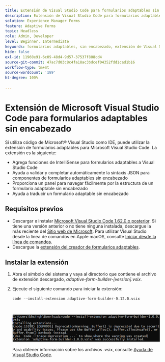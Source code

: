 ```yaml
---
title: Extensión de Visual Studio Code para formularios adaptables sin encabezado
description: Extensión de Visual Studio Code para formularios adaptables sin encabezado
solution: Experience Manager Forms
feature: Adaptive Forms
topic: Headless
role: Admin, Developer
level: Beginner, Intermediate
keywords: formularios adaptables, sin encabezado, extensión de Visual Studio Code
hide: false
exl-id: 11960e91-6c09-48d4-9d57-37537f808cd4
source-git-commit: 47ac7d03c8c4fa18ac3bdcef04352fdd1cad1b16
workflow-type: tm+mt
source-wordcount: '189'
ht-degree: 100%

---
```


# Extensión de Microsoft Visual Studio Code para formularios adaptables sin encabezado

Si utiliza código de Microsoft® Visual Studio como IDE, puede utilizar la extensión de formularios adaptables para Microsoft Visual Studio Code. La extensión es la siguiente:

* Agrega funciones de IntelliSense para formularios adaptables a Visual Studio Code
* Ayuda a validar y completar automáticamente la sintaxis JSON para componentes de formularios adaptables sin encabezado
* Proporciona un panel para navegar fácilmente por la estructura de un formulario adaptable sin encabezado
* Ayuda a traducir un formulario adaptable sin encabezado

<!-- 

The extension o easily navigate the structure 

Adobe provides an extension for Microsoft&reg; Visual Studio Code to make it easier for you to navigate structure and develop Headless adaptive forms in Visual Studio Code. The extension adds Adaptive Forms related IntelliSense capabilities and helps auto-complete Headless adaptive forms JSON syntax. It also adds a panel, titled Forms Tree, to help navigate structure of Headless adaptive form. 

-->

## Requisitos previos

* Descargar e instalar [Microsoft Visual Studio Code 1.62.0 o posterior](https://code.visualstudio.com/docs/supporting/FAQ#_how-do-i-find-the-version). Si tiene una versión anterior o no tiene ninguna instalada, descargue la más reciente del [Sitio web de Microsoft](https://code.visualstudio.com/docs/setup/setup-overview). Para utilizar Visual Studio desde la línea de comandos en Apple macOS, consulte [Iniciar desde la línea de comandos](https://code.visualstudio.com/docs/setup/mac#_launching-from-the-command-line).
* Descargue la [extensión del creador de formularios adaptables](/help/assets/adaptive-form-builder-0.12.0.vsix).

## Instalar la extensión

1. Abra el símbolo del sistema y vaya al directorio que contiene el archivo de extensión descargado, *adaptive-form-builder-[version].vsix*.

1. Ejecute el siguiente comando para iniciar la extensión:

   `code -–install-extension adaptive-form-builder-0.12.0.vsix`

   <br>

   ![Instalación de la extensión](/help/assets/install-extension.png)


   Para obtener información sobre los archivos .vsix, consulte [Ayuda de Visual Studio Code](https://code.visualstudio.com/docs/editor/extension-marketplace#_install-from-a-vsix).

